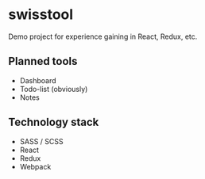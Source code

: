 # swisstool
Demo project for experience gaining in React, Redux, etc.

## Planned tools
- Dashboard
- Todo-list (obviously)
- Notes

## Technology stack
- SASS / SCSS
- React
- Redux
- Webpack